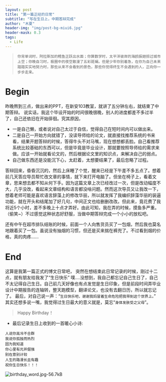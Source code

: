 ```yaml
---
layout: post
title: "第一篇正经的日常"
subtitle: "写在生日上，中期答辩完成"
author: "木夏"
header-img: "img/post-bg-miui6.jpg"
header-mask: 0.3
tags:
  - Life
---
```


> `你背单词时，阿拉斯加的鳕鱼正跃出水面；你算数学时，太平洋彼岸的海鸥振翅掠过城市上空；你晚自习时，极圈中的夜空散漫了五彩斑斓。但是少年你别着急，在你为自己未来踏踏实实地努力时，那些从来不会看到的景色，那些你觉得终生不会遇到的人，正向你一步步走来。`



# Begin

昨晚熬到三点，做出来的PPT，在新安103教室，就讲了五分钟左右，就结束了中期答辩。
说实话，我这个毕设开始的时间很晚很晚，别人的进度都差不多过半了，自己还依旧在开始徘徊。究其原因，
- 一是自己懒，或者说对自己太过于自信，觉得自己在短时间内可以做出来。
- 二是自己一开始方向就错了，没读导师给的论文，就直接找推荐系统的书来看，结果开题答辩的时候，答得牛头不对马嘴，现在想想都丢脸。自己看推荐系统比较基础的东西可以，但是毕竟是毕业设计，那就要按照导师给的需求来做。应该一开始就看论文的，然后根据论文里的知识点，来解决自己的弱点。
- 自己做东西还是没能沉下心，太赶着，太想要结果了，最后忽略了过程。

答辩回来，昏昏沉沉的，然后上床睡了个觉，醒来已经是下午差不多五点了。想着前几天答应导员帮忙改文章的事情，就下来打开电脑了。但坐在椅子上，看着文章，思来想去都不知从何下手。因为这篇文章上次已经改过一次，但是改动幅度不大，几乎没改，看起来文章结构和语言都没啥问题。然而这次导员又让我改一下，想着老师可能是喜欢语言辞藻上的修改华丽，所以就发挥了我编织辞藻华丽的装逼功能，就在开头和结尾加了好几句，中间正文也给删删改改。但此来，竟花费了我将近5个小时，差不多晚上十点才弄好。由此可知，我在弄的时候，摸鱼多严重。（偷笑~）不过感觉这种状态好舒服，当做中期答辩完成一个小小的放松吧。

还有中午在超市排队结账的时候，前面一个人向售货员买了一包烟，然后我也莫名地跟着买了一包。虽说没有抽烟的习惯，但还是买来揣在裤兜了。不过看到烟的价格，真的肉疼......



# End
这算是我第一篇正式的博文日常吧，
突然在想结束此日常记录的时候，刚过十二点，就有朋友给我发了“生日快乐”
噗....没想到，我自己都忘记自己生日了，自己不太记得自己生日。自己前几天好像也有点发觉是生日印象，但是前段时间弄毕业设计中期报告的连轴转，整天跑模型，翻译论文，也没有去翻日历，所以就忘记了。
最后，对自己说一声：“`生日快乐吧，谢谢我妈冒着生命危险把我带到这个世界上。`”
其实还想多说一嘴，我觉得过生日最大的意义就是，莫忘“`身体发肤受之父母`”。
>  Happy Birthday！

- 最后记录生日上收到的一首暖心小诗:

 ```
人说你高冷不合群
我说你孤独而热烈
因为我知道
你心里有光并倔强
别在意别计较
人生的路漫长且有趣
祝你生日快乐！！！
 ```



![birthday_word.jpg-56.7kB][1]




  [1]: http://static.zybuluo.com/Team/vrk3hfblhq51s6ov9q6ttihb/birthday_word.jpg
